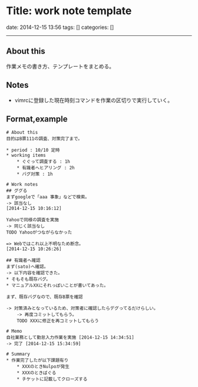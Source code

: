 # Title: work note template

date: 2014-12-15 13:56
tags: []
categories: []

---
## About this

作業メモの書き方、テンプレートをまとめる。

## Notes

* vimrcに登録した現在時刻コマンドを作業の区切りで実行していく。

## Format,example

	# About this
	目的はB票111の調査、対策完了まで。

	* period : 10/10 定時
	* working items
		* ぐぐって調査する : 1h
		* 有識者へヒアリング : 2h
		* バグ対策 : 1h

	# Work notes
	## ググる
	まずgoogleで「aaa 事象」などで検索。
	-> 該当なし
	[2014-12-15 10:16:12]

	Yahooで同様の調査を実施
	-> 同じく該当なし
	TODO Yahooがつながらなかった

	=> Webではこれ以上不明なため断念。
	[2014-12-15 10:26:26]

	## 有識者へ確認
	まず(sato)へ確認。
	-> 以下内容を確認できた。
	* そもそも既存バグ。
	* マニュアルXXにそれっぽいことが書いてあった。

	まず、既存バグなので、既存B票を確認

	-> 対策済みとなっているため、対策者に確認したらデグってるだけらしい。
		-> 再度コミットしてもらう。
		TODO XXXに修正を再コミットしてもらう

	# Memo
	自社業務として勤怠入力作業を実施 [2014-12-15 14:34:51]
	-> 完了 [2014-12-15 15:34:59]

	# Summary
	* 作業完了したが以下課題有り
		* XXXのときNulpoが発生
		* XXXのときばぐる
		* チケットに記載してクローズする

